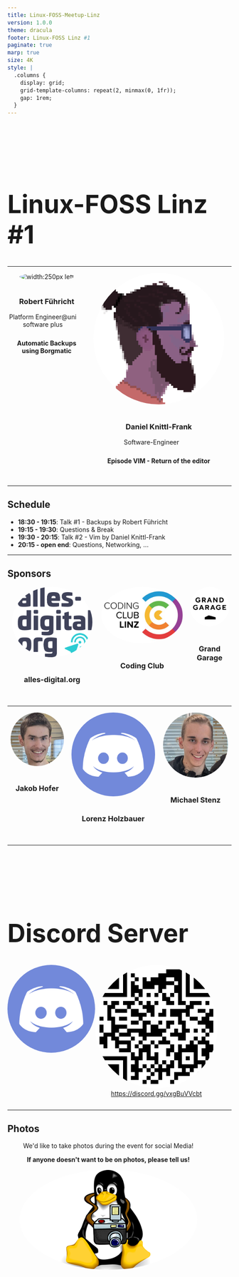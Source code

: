 ```yaml
---
title: Linux-FOSS-Meetup-Linz
version: 1.0.0
theme: dracula
footer: Linux-FOSS Linz #1
paginate: true
marp: true
size: 4K
style: |
  .columns {
    display: grid;
    grid-template-columns: repeat(2, minmax(0, 1fr));
    gap: 1rem;
  }
---
```


# Linux-FOSS Linz #1

<style scoped>
h1 {
    padding-top: 1.5em;
    font-size: 3.5rem;
}
</style>

---
<style scoped>
.flex{
    display: flex;
    justify-content: space-around;
}
img{
    border-radius: 50%;
}
.center{
    display: flex;
    flex-direction: column;
    align-items: center;
    margin-bottom: 1.2rem;
}
h3{
    text-align: center;
}
p{
    text-align: center;
    width: 90%;
    margin-top: 0;
}
.spacing{
    margin-bottom: 0.75em;
    width: 100%;
}

</style>
<div class="vert-center">
<div class="flex">
<div class="center">

![width:250px left](img/speaker/Robert-Führicht.png)
### Robert Führicht
<div class="spacing">

Platform Engineer@uni software plus
</div>

**Automatic Backups using Borgmatic**

</div>

<div class="center">

![width:250px right](./img/speaker/knittl.png)
### Daniel Knittl-Frank
<div class="spacing">

Software-Engineer
</div>

**Episode VIM - Return of the editor**
</div>
</div>
</div>


---

## Schedule
-  **18:30 - 19:15**: Talk #1 - Backups by Robert Führicht
-  **19:15 - 19:30**: Questions & Break
-  **19:30 - 20:15**: Talk #2 - Vim by Daniel Knittl-Frank
-  **20:15 - open end**: Questions, Networking, ...

---

## Sponsors

<style scoped>
.flex{
    display: flex;
    justify-content: space-around;
}
.center{
    display: flex;
    flex-direction: column;
    align-items: center;
    margin-bottom: 1.2rem;
}
h3{
    text-align: center;
}
.vert-center{
    display: flex;
    flex-direction: column;
    justify-content: center;
    height: 100%;
}
</style>
<div class="vert-center">
<div class="flex">

<div class="center">

![width:250px left](./img/sponsors/alles_digital.png)
### alles-digital.org
</div>

<div class="center">

![width:300px left](./img/sponsors/coding_club.png)
### Coding Club
</div>

<div class="center">

![width:300px left](./img/sponsors/grand_garage.png)
### Grand Garage
</div>


</div>
</div>


---

<style scoped>
.flex{
    display: flex;
    justify-content: space-around;
}
img{
    border-radius: 50%;
}
.center{
    display: flex;
    flex-direction: column;
    align-items: center;
    margin-bottom: 1.2rem;
}
h3{
    text-align: center;
}
.vert-center{
    display: flex;
    flex-direction: column;
    justify-content: center;
    height: 100%;
}
</style>
<div class="vert-center">
<div class="flex">
<div class="center">

![width:250px left](./img/hofer.jpeg)
### Jakob Hofer
</div>

<div class="center">

![width:250px right](./img/discord.png)
### Lorenz Holzbauer
</div>
<div class="center">

![width:250px right](./img/stenz.jpeg)
### Michael Stenz
</div>
</div>
</div>

---

# Discord Server

<style scoped>
.flex{
    display: flex;
    justify-content: space-between;
}
p {
    text-align: center;
}
</style>
<div class="flex">

![width:400px left](./img/discord.png)
<div>

![width:400px right](./img/discord_qr.png)
https://discord.gg/vxgBuVVcbt
</div>
</div>

---

## Photos

We'd like to take photos during the event for social Media!

**If anyone doesn't want to be on photos, please tell us!**

![bg right 98%](./img/photo-tux.png)